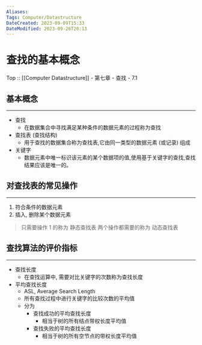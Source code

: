 ```yaml
---
Aliases: 
Tags: Computer/Datastructure 
DateCreated: 2023-09-09T15:33
DateModified: 2023-09-26T20:13
---
```

# 查找的基本概念

Top :: [[Computer Datastructure]] - 第七章 - 查找 - 7.1

## 基本概念
---
- 查找
	- 在数据集合中寻找满足某种条件的数据元素的过程称为查找
- 查找表 (查找结构)
	- 用于查找的数据集合称为查找表,它由同一类型的数据元素 (或记录) 组成
- 关键字
	- 数据元素中唯一标识该元素的某个数据项的值,使用基于关键字的查找,查找结果应该是唯一的。

## 对查找表的常见操作
---
1. 符合条件的数据元素
2. 插入, 删除某个数据元素

> 只需要操作 1 的称为 静态查找表
> 两个操作都需要的称为 动态查找表

## 查找算法的评价指标
---
- 查找长度
	- 在查找运算中, 需要对比关键字的次数称为查找长度
- 平均查找长度
	- ASL, Average Search Length
	- 所有查找过程中进行关键字的比较次数的平均值
	- 分为
		- 查找成功的平均查找长度
			- 相当于树的所有结点带权长度平均值
		- 查找失败的平均查找长度
			- 相当于树的所有空节点的带权长度平均值
